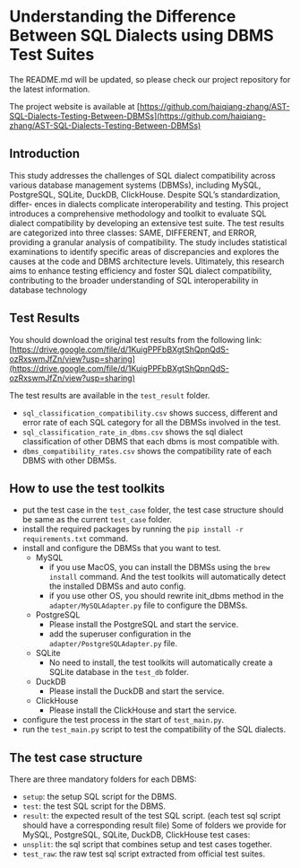 # Understanding the Difference Between SQL Dialects using DBMS Test Suites

The README.md will be updated, so please check our project repository for the latest information.

The project website is available at [https://github.com/haiqiang-zhang/AST-SQL-Dialects-Testing-Between-DBMSs](https://github.com/haiqiang-zhang/AST-SQL-Dialects-Testing-Between-DBMSs)


## Introduction
This study addresses the challenges of SQL dialect compatibility across various database management systems
(DBMSs), including MySQL, PostgreSQL, SQLite, DuckDB, ClickHouse. Despite SQL’s standardization, differ-
ences in dialects complicate interoperability and testing. This project introduces a comprehensive methodology
and toolkit to evaluate SQL dialect compatibility by developing an extensive test suite. The test results are
categorized into three classes: SAME, DIFFERENT, and ERROR, providing a granular analysis of compatibility.
The study includes statistical examinations to identify specific areas of discrepancies and explores the causes
at the code and DBMS architecture levels. Ultimately, this research aims to enhance testing efficiency and
foster SQL dialect compatibility, contributing to the broader understanding of SQL interoperability in database
technology

## Test Results
You should download the original test results from the following link:
[https://drive.google.com/file/d/1KuigPPFbBXgtShQpnQdS-ozRxswmJfZn/view?usp=sharing](https://drive.google.com/file/d/1KuigPPFbBXgtShQpnQdS-ozRxswmJfZn/view?usp=sharing)

The test results are available in the `test_result` folder.
* `sql_classification_compatibility.csv` shows success, different and error rate of each SQL category for all the DBMSs involved in the test.
* `sql_classification_rate_in_dbms.csv` shows the sql dialect classification of other DBMS that each dbms is most compatible with.
* `dbms_compatibility_rates.csv` shows the compatibility rate of each DBMS with other DBMSs.


## How to use the test toolkits
* put the test case in the `test_case` folder, the test case structure should be same as the current `test_case` folder.
* install the required packages by running the `pip install -r requirements.txt` command.
* install and configure the DBMSs that you want to test.
    * MySQL
        * if you use MacOS, you can install the DBMSs using the `brew install` command. And the test toolkits will automatically detect the installed DBMSs and auto config.
        * if you use other OS, you should rewrite init_dbms method in the `adapter/MySQLAdapter.py` file to configure the DBMSs.
    * PostgreSQL
        * Please install the PostgreSQL and start the service.
        * add the superuser configuration in the `adapter/PostgreSQLAdapter.py` file.
    * SQLite
        * No need to install, the test toolkits will automatically create a SQLite database in the `test_db` folder.
    * DuckDB
        * Please install the DuckDB and start the service.
    * ClickHouse
        * Please install the ClickHouse and start the service.
* configure the test process in the start of `test_main.py`.
* run the `test_main.py` script to test the compatibility of the SQL dialects.


## The test case structure
There are three mandatory folders for each DBMS:
* `setup`: the setup SQL script for the DBMS.
* `test`: the test SQL script for the DBMS.
* `result`: the expected result of the test SQL script. (each test sql script should have a corresponding result file)
Some of folders we provide for MySQL, PostgreSQL, SQLite, DuckDB, ClickHouse test cases:
* `unsplit`: the sql script that combines setup and test cases together.
* `test_raw`: the raw test sql script extracted from official test suites.
